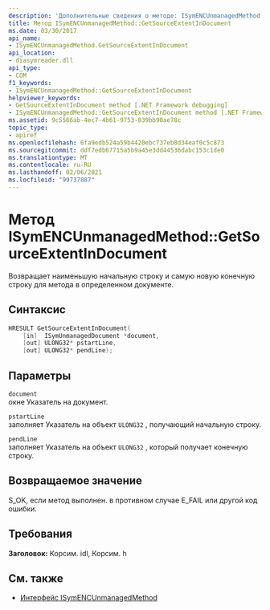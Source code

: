 ```yaml
---
description: 'Дополнительные сведения о методе: ISymENCUnmanagedMethod:: Жетсаурцеекстентиндокумент'
title: Метод ISymENCUnmanagedMethod::GetSourceExtentInDocument
ms.date: 03/30/2017
api_name:
- ISymENCUnmanagedMethod.GetSourceExtentInDocument
api_location:
- diasymreader.dll
api_type:
- COM
f1_keywords:
- ISymENCUnmanagedMethod::GetSourceExtentInDocument
helpviewer_keywords:
- GetSourceExtentInDocument method [.NET Framework debugging]
- ISymENCUnmanagedMethod::GetSourceExtentInDocument method [.NET Framework debugging]
ms.assetid: 9c5566ab-4ec7-4b61-9753-839bb90ae78c
topic_type:
- apiref
ms.openlocfilehash: 6fa9edb524a59b4420ebc737eb8d34eaf0c5c873
ms.sourcegitcommit: ddf7edb67715a5b9a45e3dd44536dabc153c1de0
ms.translationtype: MT
ms.contentlocale: ru-RU
ms.lasthandoff: 02/06/2021
ms.locfileid: "99737887"
---
```

# <a name="isymencunmanagedmethodgetsourceextentindocument-method"></a>Метод ISymENCUnmanagedMethod::GetSourceExtentInDocument

Возвращает наименьшую начальную строку и самую новую конечную строку для метода в определенном документе.  
  
## <a name="syntax"></a>Синтаксис  
  
```cpp  
HRESULT GetSourceExtentInDocument(  
    [in]  ISymUnmanagedDocument *document,  
    [out] ULONG32* pstartLine,  
    [out] ULONG32* pendLine);  
```  
  
## <a name="parameters"></a>Параметры  

 `document`  
 окне Указатель на документ.  
  
 `pstartLine`  
 заполняет Указатель на объект `ULONG32` , получающий начальную строку.  
  
 `pendLine`  
 заполняет Указатель на объект `ULONG32` , который получает конечную строку.  
  
## <a name="return-value"></a>Возвращаемое значение  

 S_OK, если метод выполнен. в противном случае E_FAIL или другой код ошибки.  
  
## <a name="requirements"></a>Требования  

 **Заголовок:** Корсим. idl, Корсим. h  
  
## <a name="see-also"></a>См. также

- [Интерфейс ISymENCUnmanagedMethod](isymencunmanagedmethod-interface.md)
